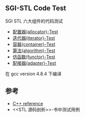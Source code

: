 ## SGI-STL Code Test

SGI STL 六大组件的代码测试

* [配置器(allocator)-Test](https://github.com/steveLauwh/SGI-STL/tree/master/SGI-STL%20Test/allocator_test)
* [迭代器(iterator)-Test](https://github.com/steveLauwh/SGI-STL/tree/master/SGI-STL%20Test/iterator_test)
* [容器(container)-Test](https://github.com/steveLauwh/SGI-STL/tree/master/SGI-STL%20Test/container_test)
* [算法(algorithm)-Test](https://github.com/steveLauwh/SGI-STL/tree/master/SGI-STL%20Test/algorithm_test)
* [仿函数(functor)-Test](https://github.com/steveLauwh/SGI-STL/tree/master/SGI-STL%20Test/functor_test)
* [配接器(adapter)-Test](https://github.com/steveLauwh/SGI-STL/tree/master/SGI-STL%20Test/adapter_test)

在 gcc version 4.8.4 下编译

## 参考

* [C++ reference](http://en.cppreference.com/w/)
* <<STL 源码剖析>>-书中测试用例
